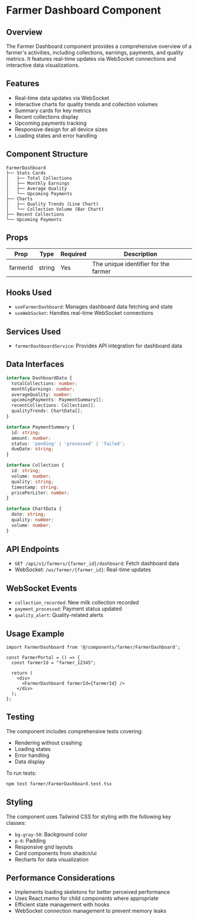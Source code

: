 # Farmer Dashboard Component

## Overview
The Farmer Dashboard component provides a comprehensive overview of a farmer's activities, including collections, earnings, payments, and quality metrics. It features real-time updates via WebSocket connections and interactive data visualizations.

## Features
- Real-time data updates via WebSocket
- Interactive charts for quality trends and collection volumes
- Summary cards for key metrics
- Recent collections display
- Upcoming payments tracking
- Responsive design for all device sizes
- Loading states and error handling

## Component Structure
```
FarmerDashboard
├── Stats Cards
│   ├── Total Collections
│   ├── Monthly Earnings
│   ├── Average Quality
│   └── Upcoming Payments
├── Charts
│   ├── Quality Trends (Line Chart)
│   └── Collection Volume (Bar Chart)
├── Recent Collections
└── Upcoming Payments
```

## Props
| Prop | Type | Required | Description |
|------|------|----------|-------------|
| farmerId | string | Yes | The unique identifier for the farmer |

## Hooks Used
- `useFarmerDashboard`: Manages dashboard data fetching and state
- `useWebSocket`: Handles real-time WebSocket connections

## Services Used
- `farmerDashboardService`: Provides API integration for dashboard data

## Data Interfaces
```typescript
interface DashboardData {
  totalCollections: number;
  monthlyEarnings: number;
  averageQuality: number;
  upcomingPayments: PaymentSummary[];
  recentCollections: Collection[];
  qualityTrends: ChartData[];
}

interface PaymentSummary {
  id: string;
  amount: number;
  status: 'pending' | 'processed' | 'failed';
  dueDate: string;
}

interface Collection {
  id: string;
  volume: number;
  quality: string;
  timestamp: string;
  pricePerLiter: number;
}

interface ChartData {
  date: string;
  quality: number;
  volume: number;
}
```

## API Endpoints
- `GET /api/v1/farmers/{farmer_id}/dashboard`: Fetch dashboard data
- WebSocket: `/ws/farmer/{farmer_id}`: Real-time updates

## WebSocket Events
- `collection_recorded`: New milk collection recorded
- `payment_processed`: Payment status updated
- `quality_alert`: Quality-related alerts

## Usage Example
```tsx
import FarmerDashboard from '@/components/farmer/FarmerDashboard';

const FarmerPortal = () => {
  const farmerId = "farmer_12345";
  
  return (
    <div>
      <FarmerDashboard farmerId={farmerId} />
    </div>
  );
};
```

## Testing
The component includes comprehensive tests covering:
- Rendering without crashing
- Loading states
- Error handling
- Data display

To run tests:
```bash
npm test farmer/FarmerDashboard.test.tsx
```

## Styling
The component uses Tailwind CSS for styling with the following key classes:
- `bg-gray-50`: Background color
- `p-6`: Padding
- Responsive grid layouts
- Card components from shadcn/ui
- Recharts for data visualization

## Performance Considerations
- Implements loading skeletons for better perceived performance
- Uses React.memo for child components where appropriate
- Efficient state management with hooks
- WebSocket connection management to prevent memory leaks